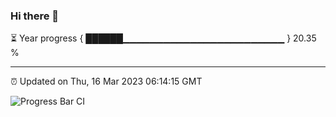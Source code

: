 ### Hi there 👋

⏳ Year progress { ██████▁▁▁▁▁▁▁▁▁▁▁▁▁▁▁▁▁▁▁▁▁▁▁▁ } 20.35 %

---

⏰ Updated on Thu, 16 Mar 2023 06:14:15 GMT

![Progress Bar CI](https://github.com/liununu/liununu/workflows/Progress%20Bar%20CI/badge.svg)
